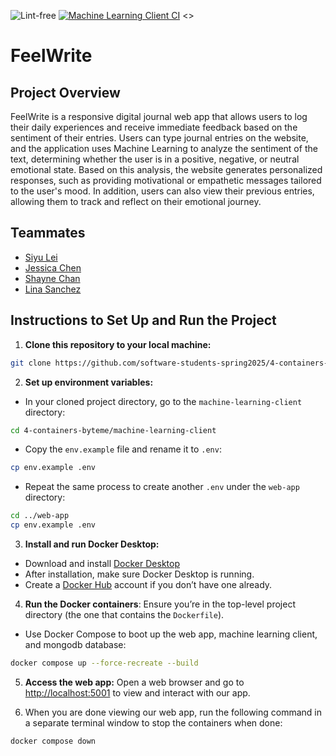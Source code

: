 ![Lint-free](https://github.com/nyu-software-engineering/containerized-app-exercise/actions/workflows/lint.yml/badge.svg)
[![Machine Learning Client CI](https://github.com/software-students-spring2025/4-containers-byteme/actions/workflows/ml-client.yml/badge.svg?branch=main)](https://github.com/software-students-spring2025/4-containers-byteme/actions/workflows/ml-client.yml)
<<TO ADD WEB APP BADGE>>

# FeelWrite

## Project Overview

FeelWrite is a responsive digital journal web app that allows users to log their daily experiences and receive immediate feedback based on the sentiment of their entries. Users can type journal entries on the website, and the application uses Machine Learning to analyze the sentiment of the text, determining whether the user is in a positive, negative, or neutral emotional state. Based on this analysis, the website generates personalized responses, such as providing motivational or empathetic messages tailored to the user's mood. In addition, users can also view their previous entries, allowing them to track and reflect on their emotional journey.

## Teammates

- [Siyu Lei](https://github.com/em815)
- [Jessica Chen](https://github.com/jessicahc)
- [Shayne Chan](https://github.com/shayne773)
- [Lina Sanchez](https://github.com/linahsan)

## Instructions to Set Up and Run the Project

1. **Clone this repository to your local machine:**

```sh
git clone https://github.com/software-students-spring2025/4-containers-byteme.git
```

2. **Set up environment variables:**

- In your cloned project directory, go to the `machine-learning-client` directory:

```sh
cd 4-containers-byteme/machine-learning-client
```

- Copy the `env.example` file and rename it to `.env`:

```sh
cp env.example .env
```

- Repeat the same process to create another `.env` under the `web-app` directory:

```sh
cd ../web-app
cp env.example .env
```

3. **Install and run Docker Desktop:**

- Download and install [Docker Desktop](https://www.docker.com/products/docker-desktop/)
- After installation, make sure Docker Desktop is running.
- Create a [Docker Hub](https://hub.docker.com/) account if you don’t have one already.

4. **Run the Docker containers**: Ensure you’re in the top-level project directory (the one that contains the `Dockerfile`).

- Use Docker Compose to boot up the web app, machine learning client, and mongodb database:

```sh
docker compose up --force-recreate --build
```

5. **Access the web app:** Open a web browser and go to [http://localhost:5001](http://localhost:5001) to view and interact with our app.

6. When you are done viewing our web app, run the following command in a separate terminal window to stop the containers when done:

```sh
docker compose down
```

